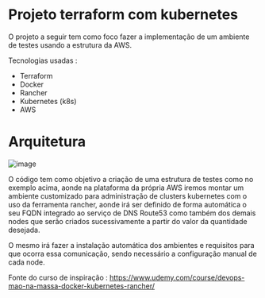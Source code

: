 # Projeto terraform com kubernetes

O projeto a seguir tem como foco fazer a implementação de um ambiente de testes usando a estrutura da AWS.

Tecnologias usadas :

- Terraform
- Docker
- Rancher
- Kubernetes (k8s)
- AWS

# Arquitetura

![image](https://user-images.githubusercontent.com/70732391/117558079-0a343d00-b050-11eb-94d6-3d17e79b474c.png)



O código tem como objetivo a criação de uma estrutura de testes como no exemplo acima, aonde na plataforma da própria AWS iremos montar um ambiente customizado para administração de clusters kubernetes com o uso da ferramenta rancher, aonde irá ser definido de forma automática o seu FQDN integrado ao serviço de DNS Route53 como também dos demais nodes que serão criados sucessivamente a partir do valor da quantidade desejada.

O mesmo irá fazer a instalação automática dos ambientes e requisitos para que ocorra essa comunicação, sendo necessário a configuração manual de cada node.



Fonte do curso de inspiração : https://www.udemy.com/course/devops-mao-na-massa-docker-kubernetes-rancher/
